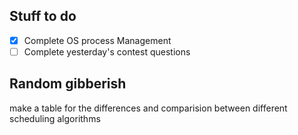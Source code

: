 ## Stuff to do
- [x] Complete OS process Management
- [ ] Complete yesterday's contest questions
## Random gibberish

make a table for the differences and comparision between different scheduling algorithms
